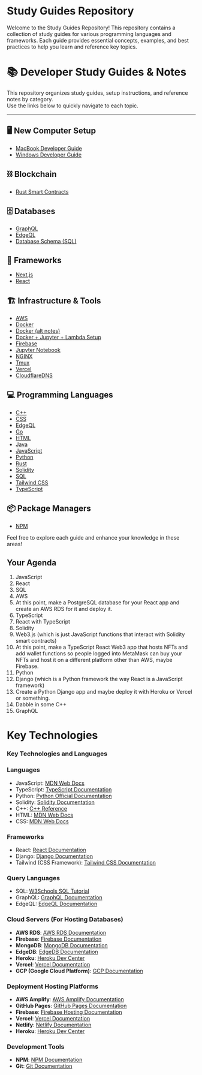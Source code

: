 # Study Guides Repository

Welcome to the Study Guides Repository! This repository contains a collection of study guides for various programming languages and frameworks. Each guide provides essential concepts, examples, and best practices to help you learn and reference key topics.

# 📚 Developer Study Guides & Notes

This repository organizes study guides, setup instructions, and reference notes by category.  
Use the links below to quickly navigate to each topic.

---

## 🖥️ New Computer Setup
- [MacBook Developer Guide](./NEWCOMPUTERDEVSETUP/newMacBookSetUpDeveloperGuide.md)
- [Windows Developer Guide](./NEWCOMPUTERDEVSETUP/setUpNewWindowsComputer.md)

## ⛓️ Blockchain
- [Rust Smart Contracts](./blockchain/RUST_SMARTCONTRACTS.md)

## 🗄️ Databases
- [GraphQL](./databases/GRAPHQL.md)
- [EdgeQL](./languages/EDGEQL.md)  
- [Database Schema (SQL)](./databases/database.sql)

## 🧩 Frameworks
- [Next.js](./frameworks/NEXTJS.md)
- [React](./frameworks/REACT.md)

## 🏗️ Infrastructure & Tools
- [AWS](./infrastructure/AWS.md)
- [Docker](./infrastructure/DOCKER.md)
- [Docker (alt notes)](./infrastructure/Docker.md)
- [Docker + Jupyter + Lambda Setup](./infrastructure/DockerJupyterLambdaSetup.md)
- [Firebase](./infrastructure/FIREBASE.md)
- [Jupyter Notebook](./infrastructure/JUPYTERNOTEBOOK.md)
- [NGINX](./infrastructure/NGINX.md)
- [Tmux](./infrastructure/TMUX.md)
- [Vercel](./infrastructure/VERCEL.md)
- [CloudflareDNS](./CloudflareDNS/VERCEL.md)


## 💻 Programming Languages
- [C++](./languages/C++.md)
- [CSS](./languages/CSS.md)
- [EdgeQL](./languages/EDGEQL.md)
- [Go](./languages/GOLANG.md)
- [HTML](./languages/HTML.md)
- [Java](./languages/JAVA.md)
- [JavaScript](./languages/JAVASCRIPT.md)
- [Python](./languages/PYTHON.md)
- [Rust](./languages/RUST.md)
- [Solidity](./languages/SOLIDITY.md)
- [SQL](./languages/SQL.md)
- [Tailwind CSS](./languages/TAILWIND.md)
- [TypeScript](./languages/TYPESCRIPT.md)

## 📦 Package Managers
- [NPM](./package-managers/NPM.md)


Feel free to explore each guide and enhance your knowledge in these areas!

## Your Agenda
1. JavaScript
2. React
3. SQL
4. AWS
5. At this point, make a PostgreSQL database for your React app and create an AWS RDS for it and deploy it.
6. TypeScript
7. React with TypeScript
8. Solidity
9. Web3.js (which is just JavaScript functions that interact with Solidity smart contracts)
10. At this point, make a TypeScript React Web3 app that hosts NFTs and add wallet functions so people logged into MetaMask can buy your NFTs and host it on a different platform other than AWS, maybe Firebase.
11. Python
12. Django (which is a Python framework the way React is a JavaScript framework)
13. Create a Python Django app and maybe deploy it with Heroku or Vercel or something.
14. Dabble in some C++
15. GraphQL

# Key Technologies

### Key Technologies and Languages

### Languages
- JavaScript: [MDN Web Docs](https://developer.mozilla.org/en-US/docs/Web/JavaScript)
- TypeScript: [TypeScript Documentation](https://www.typescriptlang.org/docs/)
- Python: [Python Official Documentation](https://docs.python.org/3/)
- Solidity: [Solidity Documentation](https://docs.soliditylang.org/en/v0.8.0/)
- C++: [C++ Reference](https://en.cppreference.com/w/)
- HTML: [MDN Web Docs](https://developer.mozilla.org/en-US/docs/Web/HTML)
- CSS: [MDN Web Docs](https://developer.mozilla.org/en-US/docs/Web/CSS)


### Frameworks
- React: [React Documentation](https://reactjs.org/docs/getting-started.html)
- Django: [Django Documentation](https://www.djangoproject.com/start/)
- Tailwind (CSS Framework): [Tailwind CSS Documentation](https://tailwindcss.com/docs)

### Query Languages
- SQL: [W3Schools SQL Tutorial](https://www.w3schools.com/sql/)
- GraphQL: [GraphQL Documentation](https://graphql.org/learn/)
- EdgeQL: [EdgeQL Documentation](https://www.edgedb.com/docs/edgeql)

### Cloud Servers (For Hosting Databases)
- **AWS RDS**: [AWS RDS Documentation](https://docs.aws.amazon.com/AmazonRDS/latest/UserGuide/Welcome.html)
- **Firebase**: [Firebase Documentation](https://firebase.google.com/docs)
- **MongoDB**: [MongoDB Documentation](https://docs.mongodb.com/)
- **EdgeDB**: [EdgeDB Documentation](https://www.edgedb.com/docs)
- **Heroku**: [Heroku Dev Center](https://devcenter.heroku.com/)
- **Vercel**: [Vercel Documentation](https://vercel.com/docs)
- **GCP (Google Cloud Platform)**: [GCP Documentation](https://cloud.google.com/docs)

### Deployment Hosting Platforms
- **AWS Amplify**: [AWS Amplify Documentation](https://docs.amplify.aws/)
- **GitHub Pages**: [GitHub Pages Documentation](https://docs.github.com/en/pages)
- **Firebase**: [Firebase Hosting Documentation](https://firebase.google.com/docs/hosting)
- **Vercel**: [Vercel Documentation](https://vercel.com/docs)
- **Netlify**: [Netlify Documentation](https://docs.netlify.com/)
- **Heroku**: [Heroku Dev Center](https://devcenter.heroku.com/)

### Development Tools

- **NPM**: [NPM Documentation](https://docs.npmjs.com/)
- **Git**: [Git Documentation](https://git-scm.com/doc)

